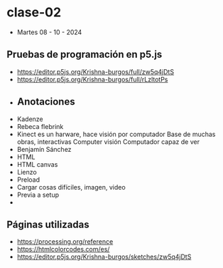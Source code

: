 # clase-02
* Martes 08 - 10 - 2024

## Pruebas de programación en p5.js

* https://editor.p5js.org/Krishna-burgos/full/zw5q4jDtS
* https://editor.p5js.org/Krishna-burgos/full/rLzltotPs
* 
  ## Anotaciones
* Kadenze
* Rebeca flebrink
* Kinect es un harware, hace visión por computador
Base de muchas obras, interactivas 
Computer visión 
Computador capaz de ver
* Benjamín Sánchez 
* HTML
* HTML canvas 
 * Lienzo 
 * Preload
* Cargar cosas difíciles, imagen, video
 * Previa a setup
* 
## Páginas utilizadas
* https://processing.org/reference 
* https://htmlcolorcodes.com/es/
* https://editor.p5js.org/Krishna-burgos/sketches/zw5q4jDtS
  
